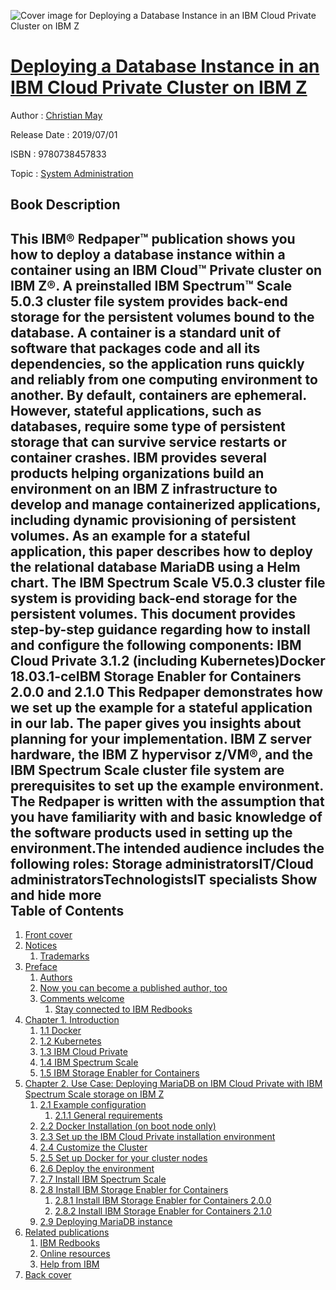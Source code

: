 ![Cover image for Deploying a Database Instance in an IBM Cloud Private Cluster on IBM Z](https://imgdetail.ebookreading.net/cover/cover/20200215/EB9780738457833.jpg)

[Deploying a Database Instance in an IBM Cloud Private Cluster on IBM Z](https://ebookreading.net/view/book/Deploying+a+Database+Instance+in+an+IBM+Cloud+Private+Cluster+on+IBM+Z-EB9780738457833_1.html "Deploying a Database Instance in an IBM Cloud Private Cluster on IBM Z")
====================================================================================================================

Author : [Christian May](https://ebookreading.net/search/author/Christian+May)

Release Date : 2019/07/01

ISBN : 9780738457833

Topic : [System Administration](https://ebookreading.net/search/category/system-administration)

Book Description
-----------------

 This IBM® Redpaper™ publication shows you how to deploy a database instance within a container using an IBM Cloud™ Private cluster on IBM Z®. A preinstalled IBM Spectrum™ Scale 5.0.3 cluster file system provides back-end storage for the persistent volumes bound to the database.
A container is a standard unit of software that packages code and all its dependencies, so the application runs quickly and reliably from one computing environment to another. By default, containers are ephemeral. However, stateful applications, such as databases, require some type of persistent storage that can survive service restarts or container crashes.
IBM provides several products helping organizations build an environment on an IBM Z infrastructure to develop and manage containerized applications, including dynamic provisioning of persistent volumes.
As an example for a stateful application, this paper describes how to deploy the relational database MariaDB using a Helm chart. The IBM Spectrum Scale V5.0.3 cluster file system is providing back-end storage for the persistent volumes.
This document provides step-by-step guidance regarding how to install and configure the following components:
IBM Cloud Private 3.1.2 (including Kubernetes)Docker 18.03.1-ceIBM Storage Enabler for Containers 2.0.0 and 2.1.0 This Redpaper demonstrates how we set up the example for a stateful application in our lab. The paper gives you insights about planning for your implementation. IBM Z server hardware, the IBM Z hypervisor z/VM®, and the IBM Spectrum Scale cluster file system are prerequisites to set up the example environment. The Redpaper is written with the assumption that you have familiarity with and basic knowledge of the software products used in setting up the environment.The intended audience includes the following roles:
Storage administratorsIT/Cloud administratorsTechnologistsIT specialists            Show and hide more                
Table of Contents
-----------------

1. [Front cover](https://ebookreading.net/view/book/Deploying+a+Database+Instance+in+an+IBM+Cloud+Private+Cluster+on+IBM+Z-EB9780738457833_1.html#ww457511)
1. [Notices](https://ebookreading.net/view/book/Deploying+a+Database+Instance+in+an+IBM+Cloud+Private+Cluster+on+IBM+Z-EB9780738457833_3.html#ww460066)
    1. [Trademarks](https://ebookreading.net/view/book/Deploying+a+Database+Instance+in+an+IBM+Cloud+Private+Cluster+on+IBM+Z-EB9780738457833_3.html#ww459879)
1. [Preface](https://ebookreading.net/view/book/Deploying+a+Database+Instance+in+an+IBM+Cloud+Private+Cluster+on+IBM+Z-EB9780738457833_4.html#ww786224)
    1. [Authors](https://ebookreading.net/view/book/Deploying+a+Database+Instance+in+an+IBM+Cloud+Private+Cluster+on+IBM+Z-EB9780738457833_4.html#ww786226)
    1. [Now you can become a published author, too](https://ebookreading.net/view/book/Deploying+a+Database+Instance+in+an+IBM+Cloud+Private+Cluster+on+IBM+Z-EB9780738457833_4.html#ww782335)
    1. [Comments welcome](https://ebookreading.net/view/book/Deploying+a+Database+Instance+in+an+IBM+Cloud+Private+Cluster+on+IBM+Z-EB9780738457833_4.html#ww775129)
        1. [Stay connected to IBM Redbooks](https://ebookreading.net/view/book/Deploying+a+Database+Instance+in+an+IBM+Cloud+Private+Cluster+on+IBM+Z-EB9780738457833_4.html#ww782351)
1. [Chapter 1. Introduction](https://ebookreading.net/view/book/Deploying+a+Database+Instance+in+an+IBM+Cloud+Private+Cluster+on+IBM+Z-EB9780738457833_5.html#ww458935)
    1. [1.1 Docker](https://ebookreading.net/view/book/Deploying+a+Database+Instance+in+an+IBM+Cloud+Private+Cluster+on+IBM+Z-EB9780738457833_5.html#ww460928)
    1. [1.2 Kubernetes](https://ebookreading.net/view/book/Deploying+a+Database+Instance+in+an+IBM+Cloud+Private+Cluster+on+IBM+Z-EB9780738457833_5.html#ww461075)
    1. [1.3 IBM Cloud Private](https://ebookreading.net/view/book/Deploying+a+Database+Instance+in+an+IBM+Cloud+Private+Cluster+on+IBM+Z-EB9780738457833_5.html#ww461579)
    1. [1.4 IBM Spectrum Scale](https://ebookreading.net/view/book/Deploying+a+Database+Instance+in+an+IBM+Cloud+Private+Cluster+on+IBM+Z-EB9780738457833_5.html#ww461919)
    1. [1.5 IBM Storage Enabler for Containers](https://ebookreading.net/view/book/Deploying+a+Database+Instance+in+an+IBM+Cloud+Private+Cluster+on+IBM+Z-EB9780738457833_5.html#ww461922)
1. [Chapter 2. Use Case: Deploying MariaDB on IBM Cloud Private with IBM Spectrum Scale storage on IBM Z](https://ebookreading.net/view/book/Deploying+a+Database+Instance+in+an+IBM+Cloud+Private+Cluster+on+IBM+Z-EB9780738457833_6.html#ww460830)
    1. [2.1 Example configuration](https://ebookreading.net/view/book/Deploying+a+Database+Instance+in+an+IBM+Cloud+Private+Cluster+on+IBM+Z-EB9780738457833_6.html#ww460860)
        1. [2.1.1 General requirements](https://ebookreading.net/view/book/Deploying+a+Database+Instance+in+an+IBM+Cloud+Private+Cluster+on+IBM+Z-EB9780738457833_6.html#ww460925)
    1. [2.2 Docker Installation (on boot node only)](https://ebookreading.net/view/book/Deploying+a+Database+Instance+in+an+IBM+Cloud+Private+Cluster+on+IBM+Z-EB9780738457833_6.html#ww461037)
    1. [2.3 Set up the IBM Cloud Private installation environment](https://ebookreading.net/view/book/Deploying+a+Database+Instance+in+an+IBM+Cloud+Private+Cluster+on+IBM+Z-EB9780738457833_6.html#ww461414)
    1. [2.4 Customize the Cluster](https://ebookreading.net/view/book/Deploying+a+Database+Instance+in+an+IBM+Cloud+Private+Cluster+on+IBM+Z-EB9780738457833_6.html#ww461919)
    1. [2.5 Set up Docker for your cluster nodes](https://ebookreading.net/view/book/Deploying+a+Database+Instance+in+an+IBM+Cloud+Private+Cluster+on+IBM+Z-EB9780738457833_6.html#ww462038)
    1. [2.6 Deploy the environment](https://ebookreading.net/view/book/Deploying+a+Database+Instance+in+an+IBM+Cloud+Private+Cluster+on+IBM+Z-EB9780738457833_6.html#ww462683)
    1. [2.7 Install IBM Spectrum Scale](https://ebookreading.net/view/book/Deploying+a+Database+Instance+in+an+IBM+Cloud+Private+Cluster+on+IBM+Z-EB9780738457833_6.html#ww463189)
    1. [2.8 Install IBM Storage Enabler for Containers](https://ebookreading.net/view/book/Deploying+a+Database+Instance+in+an+IBM+Cloud+Private+Cluster+on+IBM+Z-EB9780738457833_6.html#ww463557)
        1. [2.8.1 Install IBM Storage Enabler for Containers 2.0.0](https://ebookreading.net/view/book/Deploying+a+Database+Instance+in+an+IBM+Cloud+Private+Cluster+on+IBM+Z-EB9780738457833_6.html#ww464725)
        1. [2.8.2 Install IBM Storage Enabler for Containers 2.1.0](https://ebookreading.net/view/book/Deploying+a+Database+Instance+in+an+IBM+Cloud+Private+Cluster+on+IBM+Z-EB9780738457833_6.html#ww465076)
    1. [2.9 Deploying MariaDB instance](https://ebookreading.net/view/book/Deploying+a+Database+Instance+in+an+IBM+Cloud+Private+Cluster+on+IBM+Z-EB9780738457833_6.html#ww467873)
1. [Related publications](https://ebookreading.net/view/book/Deploying+a+Database+Instance+in+an+IBM+Cloud+Private+Cluster+on+IBM+Z-EB9780738457833_7.html#ww454348)
    1. [IBM Redbooks](https://ebookreading.net/view/book/Deploying+a+Database+Instance+in+an+IBM+Cloud+Private+Cluster+on+IBM+Z-EB9780738457833_7.html#ww454350)
    1. [Online resources](https://ebookreading.net/view/book/Deploying+a+Database+Instance+in+an+IBM+Cloud+Private+Cluster+on+IBM+Z-EB9780738457833_7.html#ww455988)
    1. [Help from IBM](https://ebookreading.net/view/book/Deploying+a+Database+Instance+in+an+IBM+Cloud+Private+Cluster+on+IBM+Z-EB9780738457833_7.html#ww456261)
1. [Back cover](https://ebookreading.net/view/book/Deploying+a+Database+Instance+in+an+IBM+Cloud+Private+Cluster+on+IBM+Z-EB9780738457833_8.html#ww465861)
